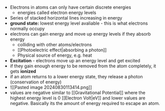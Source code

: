 - Electrons in atoms can only have certain discrete energies
	- energies called electron energy levels
- Series of stacked horizontal lines increasing in energy
- **ground state:** lowest energy level avaliable - this is what electrons normally occupy
- electrons can gain energy and move up energy levels if they absorb energy
	- colliding with other atoms/electrons
	- [[Photoelectric effect|absorbing a photon]]
	- Physical source of energy, e.g. heat
- **Excitation** - electrons move up an energy level and get excited
- if they gain enough energy to be removed from the atom completely, it gets **ionized** 
- if an atom returns to a lower energy state, they release a photon (conservation of energy)
- ![[Pasted image 20240830113414.png]]
- values are negative similar to [[Gravitational Potential]] where the highest energy level is 0 [[Electron Volt|eV]] and lower values are negative. Basically its the amount of energy required to escape an atom.